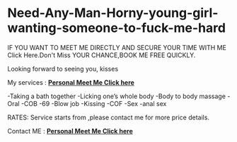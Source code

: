 # Need-Any-Man-Horny-young-girl-wanting-someone-to-fuck-me-hard
IF YOU WANT TO MEET ME DIRECTLY AND SECURE YOUR TIME WITH ME Click Here.Don't Miss YOUR CHANCE,BOOK ME FREE QUICKLY.

Looking forward to seeing you, kisses

My services : **[Personal Meet Me Click here](http://sofiyarose.whyboner.com)**

-Taking a bath together
-Licking one’s whole body
-Body to body massage
-Oral
-COB
-69
-Blow job
-Kissing
-COF
-Sex
-anal sex

RATES:
Service starts from ,please contact me for more price details.

Contact ME : **[Personal Meet Me Click here](http://sofiyarose.whyboner.com)**
